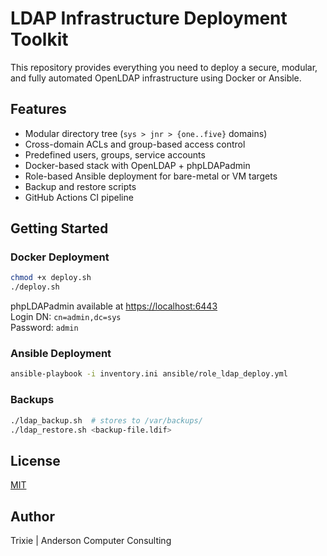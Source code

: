 # LDAP Infrastructure Deployment Toolkit

This repository provides everything you need to deploy a secure, modular, and fully automated OpenLDAP infrastructure using Docker or Ansible.

## Features

- Modular directory tree (`sys > jnr > {one..five}` domains)
- Cross-domain ACLs and group-based access control
- Predefined users, groups, service accounts
- Docker-based stack with OpenLDAP + phpLDAPadmin
- Role-based Ansible deployment for bare-metal or VM targets
- Backup and restore scripts
- GitHub Actions CI pipeline

## Getting Started

### Docker Deployment

```bash
chmod +x deploy.sh
./deploy.sh
```

phpLDAPadmin available at [https://localhost:6443](https://localhost:6443)  
Login DN: `cn=admin,dc=sys`  
Password: `admin`

### Ansible Deployment

```bash
ansible-playbook -i inventory.ini ansible/role_ldap_deploy.yml
```

### Backups

```bash
./ldap_backup.sh  # stores to /var/backups/
./ldap_restore.sh <backup-file.ldif>
```

## License

[MIT](LICENSE)

## Author

Trixie | Anderson Computer Consulting
